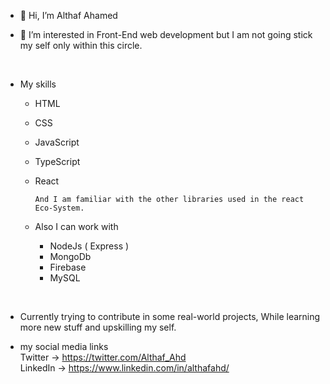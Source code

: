 - 👋 Hi, I’m Althaf Ahamed

- 👀 I’m interested in Front-End web development but I am not going stick my self only within this circle.

<br/>

- My skills
  - HTML
  - CSS
  - JavaScript
  - TypeScript
  - React

        And I am familiar with the other libraries used in the react Eco-System.

  - Also I can work with
    - NodeJs ( Express )
    - MongoDb
    - Firebase
    - MySQL

<br/>

- Currently trying to contribute in some real-world projects, While learning more new stuff and upskilling my self.

- my social media links\
   Twitter -> https://twitter.com/Althaf_Ahd \
   LinkedIn -> https://www.linkedin.com/in/althafahd/

<!---
AlthafAhd07/AlthafAhd07 is a ✨ special ✨ repository because its `README.md` (this file) appears on your GitHub profile.
You can click the Preview link to take a look at your changes.
--->
